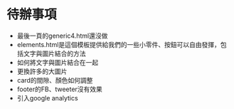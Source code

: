 # 待辦事項
+ 最後一頁的generic4.html還沒做
+ elements.html是這個模板提供給我們的一些小零件、按鈕可以自由發揮，包括文字與圖片結合的方法
+ 如何將文字與圖片結合在一起
+ 更換許多的大圖片
+ card的間隙、顏色如何調整
+ footer的FB、tweeter沒有效果
+ 引入google analytics
